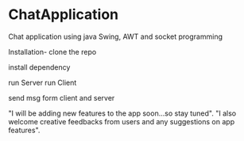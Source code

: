 # ChatApplication
Chat application using java Swing, AWT and socket programming

Installation- 
clone the repo

install dependency 

run Server 
run Client

send msg form client and server 

"I will be adding new features to the app soon...so stay tuned".
"I also welcome creative feedbacks from users and any suggestions on app features".
